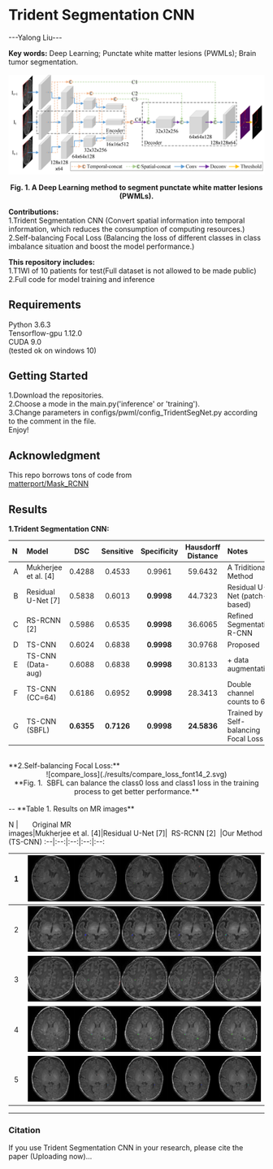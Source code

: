 # Trident Segmentation CNN  
---Yalong Liu---  

**Key words:** Deep Learning; Punctate white matter lesions (PWMLs); Brain tumor segmentation.
<br>  
![TS-CNN](./results/TS-CNN.png)

<div align=center><b>Fig. 1. A Deep Learning method to segment punctate white matter lesions (PWMLs).</b></div>

**Contributions:**  
1.Trident Segmentation CNN (Convert spatial information into temporal information, which reduces the consumption of computing resources.)   
2.Self-balancing Focal Loss (Balancing the loss of different classes in class imbalance situation and boost the model performance.)  

**This repository includes:**  
1.T1WI of 10 patients for test(Full dataset is not allowed to be made public)  
2.Full code for model training and inference  
## Requirements
Python 3.6.3  
Tensorflow-gpu 1.12.0  
CUDA 9.0  
(tested ok on windows 10)
## Getting Started
1.Download the repositories.  
2.Choose a mode in the main.py('inference' or 'training').  
3.Change parameters in configs/pwml/config_TridentSegNet.py according to the comment  in the file.  
Enjoy!

## Acknowledgment
This repo borrows tons of code from  
[matterport/Mask_RCNN](https://github.com/matterport/Mask_RCNN)  
## Results
**1.Trident Segmentation CNN:**

N&nbsp;|Model|DSC|Sensitive|Specificity|Hausdorff<br> Distance|Notes
:-:|:-|:-:|:-:|:-:|:-:|:-
A|Mukherjee et al. [4]|0.4288|0.4533|0.9961|59.6432|A Triditional Method
B|Residual U-Net [7]|0.5838|0.6013|**0.9998**|44.7323| Residual U-Net (patch-based)
C|RS-RCNN [2]|0.5986|0.6535|**0.9998**|36.6065|Refined Segmentation R-CNN
D|TS-CNN|0.6024|0.6838|**0.9998**|30.9768|Proposed
E|TS-CNN (Data-aug)|0.6088|0.6838|**0.9998**|30.8133|+ data augmentation
F|TS-CNN (CC=64)|0.6186|0.6952|**0.9998**|28.3413|Double channel counts to 64
G|TS-CNN (SBFL)|**0.6355**|**0.7126**|**0.9998**|**24.5836**|Trained by Self-balancing Focal Loss

<br>
**2.Self-balancing Focal Loss:**
<center>![compare_loss](./results/compare_loss_font14_2.svg)</center>

<center>**Fig. 1. &nbsp;SBFL can balance the class0 loss and class1 loss in the training process to get better performance.**   </center>  
<br>  
--
**Table 1. Results on MR images**  

N&nbsp;|&nbsp; &nbsp; &nbsp; &nbsp;Original MR&nbsp;&nbsp;&nbsp; &nbsp; <br>images|Mukherjee et al. [4]|Residual U-Net [7]|&nbsp;  RS-RCNN [2]&nbsp; |Our Method  (TS-CNN)
:--|:--:|:--:|:--:|:--:  

&nbsp;1&nbsp;|![1](./results/69_61.png)
:--|:--:|
&nbsp;2&nbsp;|![2](./results/75_60.png)  
&nbsp;3&nbsp;|![3](./results/75_88.png)  
&nbsp;4&nbsp;|![4](./results/107_68.png)
&nbsp;5&nbsp;|![5](./results/109_54.png)

-----
### Citation

If you use Trident Segmentation CNN in your research, please cite the paper (Uploading now)...










